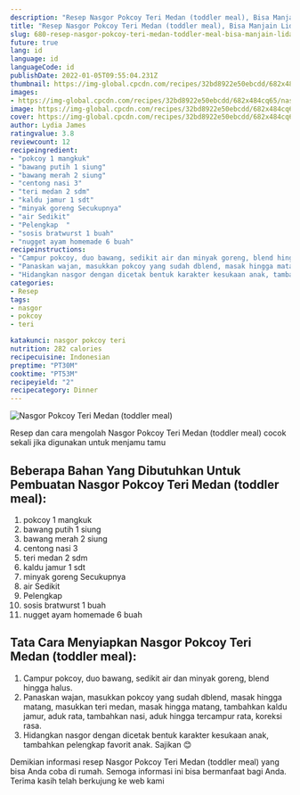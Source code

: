 ```yaml
---
description: "Resep Nasgor Pokcoy Teri Medan (toddler meal), Bisa Manjain Lidah"
title: "Resep Nasgor Pokcoy Teri Medan (toddler meal), Bisa Manjain Lidah"
slug: 680-resep-nasgor-pokcoy-teri-medan-toddler-meal-bisa-manjain-lidah
future: true
lang: id
language: id
languageCode: id
publishDate: 2022-01-05T09:55:04.231Z 
thumbnail: https://img-global.cpcdn.com/recipes/32bd8922e50ebcdd/682x484cq65/nasgor-pokcoy-teri-medan-toddler-meal-foto-resep-utama.png
images:
- https://img-global.cpcdn.com/recipes/32bd8922e50ebcdd/682x484cq65/nasgor-pokcoy-teri-medan-toddler-meal-foto-resep-utama.png
image: https://img-global.cpcdn.com/recipes/32bd8922e50ebcdd/682x484cq65/nasgor-pokcoy-teri-medan-toddler-meal-foto-resep-utama.png
cover: https://img-global.cpcdn.com/recipes/32bd8922e50ebcdd/682x484cq65/nasgor-pokcoy-teri-medan-toddler-meal-foto-resep-utama.png
author: Lydia James
ratingvalue: 3.8
reviewcount: 12
recipeingredient:
- "pokcoy 1 mangkuk"
- "bawang putih 1 siung"
- "bawang merah 2 siung"
- "centong nasi 3"
- "teri medan 2 sdm"
- "kaldu jamur 1 sdt"
- "minyak goreng Secukupnya"
- "air Sedikit"
- "Pelengkap  "
- "sosis bratwurst 1 buah"
- "nugget ayam homemade 6 buah"
recipeinstructions:
- "Campur pokcoy, duo bawang, sedikit air dan minyak goreng, blend hingga halus."
- "Panaskan wajan, masukkan pokcoy yang sudah dblend, masak hingga matang, masukkan teri medan, masak hingga matang, tambahkan kaldu jamur, aduk rata, tambahkan nasi, aduk hingga tercampur rata, koreksi rasa."
- "Hidangkan nasgor dengan dicetak bentuk karakter kesukaan anak, tambahkan pelengkap favorit anak. Sajikan 😊"
categories:
- Resep
tags:
- nasgor
- pokcoy
- teri

katakunci: nasgor pokcoy teri 
nutrition: 282 calories
recipecuisine: Indonesian
preptime: "PT30M"
cooktime: "PT53M"
recipeyield: "2"
recipecategory: Dinner
---
```



![Nasgor Pokcoy Teri Medan (toddler meal)](https://img-global.cpcdn.com/recipes/32bd8922e50ebcdd/682x484cq65/nasgor-pokcoy-teri-medan-toddler-meal-foto-resep-utama.png)

Resep dan cara mengolah  Nasgor Pokcoy Teri Medan (toddler meal) cocok sekali jika digunakan untuk menjamu tamu

<!--inarticleads1-->

## Beberapa Bahan Yang Dibutuhkan Untuk Pembuatan Nasgor Pokcoy Teri Medan (toddler meal):

1. pokcoy 1 mangkuk
1. bawang putih 1 siung
1. bawang merah 2 siung
1. centong nasi 3
1. teri medan 2 sdm
1. kaldu jamur 1 sdt
1. minyak goreng Secukupnya
1. air Sedikit
1. Pelengkap  
1. sosis bratwurst 1 buah
1. nugget ayam homemade 6 buah



<!--inarticleads2-->

## Tata Cara Menyiapkan Nasgor Pokcoy Teri Medan (toddler meal):

1. Campur pokcoy, duo bawang, sedikit air dan minyak goreng, blend hingga halus.
1. Panaskan wajan, masukkan pokcoy yang sudah dblend, masak hingga matang, masukkan teri medan, masak hingga matang, tambahkan kaldu jamur, aduk rata, tambahkan nasi, aduk hingga tercampur rata, koreksi rasa.
1. Hidangkan nasgor dengan dicetak bentuk karakter kesukaan anak, tambahkan pelengkap favorit anak. Sajikan 😊




Demikian informasi  resep Nasgor Pokcoy Teri Medan (toddler meal)   yang bisa Anda coba di rumah. Semoga informasi ini bisa bermanfaat bagi Anda. Terima kasih telah berkujung ke web kami
